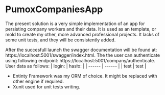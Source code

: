 # PumoxCompaniesApp 
The present solution is a very simple implementation of an app for persisting company workers and their data. It is used as an template, or mold to create my other, more advanced professional projects. It lacks of some unit tests, and they will be consistently added. 

After the succesfull launch the swagger documentation will be found at: https://localhost:5001/swagger/index.html. The the user can authenticate using following endpoint: https://localhost:5001/company/authenticate. User data as follows:
| login: | hasło: |
| ------ | ------ |
| test | test |
- Entinty Framework was my ORM of choice. It might be replaced with other engine if required.
- Xunit used for unit tests writing.

